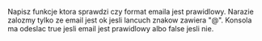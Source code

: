 Napisz funkcje ktora sprawdzi czy format emaila jest prawidlowy. Narazie zalozmy tylko ze email jest ok jesli lancuch znakow zawiera "@". Konsola ma odeslac true jesli email jest prawidlowy albo false jesli nie.